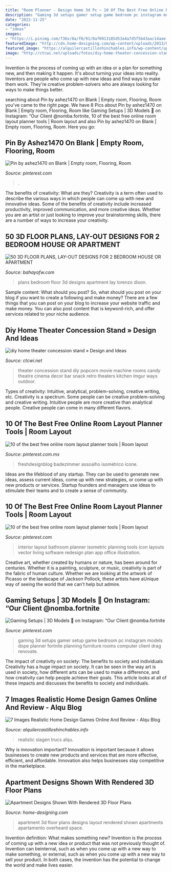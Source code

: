 ```yaml
---
title: "Room Planner - Design Home 3d Pc ~ 10 Of The Best Free Online Room Layout Planner Tools"
description: "Gaming 3d setups gamer setup game bedroom pc instagram models dope planner fortnite planning furniture rooms computer client drag renovate"
date: "2022-11-25"
categories:
- "ideas"
images:
- "https://i.pinimg.com/736x/0a/f0/91/0af0913185d53a4a7d5f5b43aac14aae--room-layout-planner-room-layouts.jpg"
featuredImage: "http://cdn.home-designing.com/wp-content/uploads/2013/08/overheard-large-apartment-layout-19.jpg"
featured_image: "https://alquilercastilloshinchables.info/wp-content/uploads/2020/06/Design-Home-Game-Download-1-Home-Design-Game-App-Online-Games.lol_.jpg"
image: "http://ctcwi.net/uploads/fotos/diy-home-theater-concession-stand_11422_736_1108.jpg"
---
```



Invention is the process of coming up with an idea or a plan for something new, and then making it happen. It's about turning your ideas into reality. Inventors are people who come up with new ideas and find ways to make them work. They're creative problem-solvers who are always looking for ways to make things better.

	

		
searching about Pin by ashez1470 on Blank | Empty room, Flooring, Room you've came to the right page. We have 8 Pics about Pin by ashez1470 on Blank | Empty room, Flooring, Room like Gaming Setups | 3D Models 🔵 on Instagram: “Our Client @nomba.fortnite, 10 of the best free online room layout planner tools | Room layout and also Pin by ashez1470 on Blank | Empty room, Flooring, Room. Here you go:
		
    
## Pin By Ashez1470 On Blank | Empty Room, Flooring, Room

<img loading=lazy src="https://i.pinimg.com/736x/8e/44/5a/8e445aca9d8c06dfb3b2576e17a2d142.jpg" onerror="this.onerror=null;this.src='https://tse1.mm.bing.net/th?id=OIP.-YaalbeubXqaL5Nls9z_qwHaG5&amp;pid=15.1';" alt="Pin by ashez1470 on Blank | Empty room, Flooring, Room">

_Source: pinterest.com_

>. 

	

The benefits of creativity: What are they?
Creativity is a term often used to describe the various ways in which people can come up with new and innovative ideas. Some of the benefits of creativity include increased productivity, improved communication, and more creative ideas. Whether you are an artist or just looking to improve your brainstorming skills, there are a number of ways to increase your creativity.

    
## 50 3D FLOOR PLANS, LAY-OUT DESIGNS FOR 2 BEDROOM HOUSE OR APARTMENT

<img loading=lazy src="http://4.bp.blogspot.com/-GcAnWJyWHjw/VYeljEBmlNI/AAAAAAAAXFo/XoUAEgsLK1M/s1600/Max%2BJordan.jpg" onerror="this.onerror=null;this.src='https://tse4.mm.bing.net/th?id=OIP.tDA7dHSCr5_0QuhN0NVx_wHaFk&amp;pid=15.1';" alt="50 3D FLOOR PLANS, LAY-OUT DESIGNS FOR 2 BEDROOM HOUSE OR APARTMENT">

_Source: bahayofw.com_

>plans bedroom floor 3d designs apartment lay lorenzo dixon. 

	

Sample content: What should you post?
So, what should you post on your blog if you want to create a following and make money? 
There are a few things that you can post on your blog to increase your website traffic and make money. You can also post content that is keyword-rich, and offer services related to your niche audience.

    
## Diy Home Theater Concession Stand » Design And Ideas

<img loading=lazy src="http://ctcwi.net/uploads/fotos/diy-home-theater-concession-stand_11422_736_1108.jpg" onerror="this.onerror=null;this.src='https://tse3.mm.bing.net/th?id=OIP.wKLzS_PiVqVQtBRPrQyMygHaLJ&amp;pid=15.1';" alt="diy home theater concession stand » Design and Ideas">

_Source: ctcwi.net_

>theater concession stand diy popcorn movie machine rooms candy theatre cinema decor bar snack retro theaters kitchen imgur ways outdoor. 

	

Types of creativity: Intuitive, analytical, problem-solving, creative writing, etc.
Creativity is a spectrum. Some people can be creative problem-solving and creative writing. Intuitive people are more creative than analytical people. Creative people can come in many different flavors.

    
## 10 Of The Best Free Online Room Layout Planner Tools | Room Layout

<img loading=lazy src="https://i.pinimg.com/736x/44/61/a3/4461a3b8663054363b940964d6da5492--room-layout-planner-room-layouts.jpg" onerror="this.onerror=null;this.src='https://tse3.mm.bing.net/th?id=OIP.-_N590Fod1pOiG8ehf9tUgHaGx&amp;pid=15.1';" alt="10 of the best free online room layout planner tools | Room layout">

_Source: pinterest.com.mx_

>freshdesignblog badezimmer assoalho isométrico ícone. 

	

Ideas are the lifeblood of any startup. They can be used to generate new ideas, assess current ideas, come up with new strategies, or come up with new products or services. Startup founders and managers use ideas to stimulate their teams and to create a sense of community.

    
## 10 Of The Best Free Online Room Layout Planner Tools | Room Layout

<img loading=lazy src="https://i.pinimg.com/736x/0a/f0/91/0af0913185d53a4a7d5f5b43aac14aae--room-layout-planner-room-layouts.jpg" onerror="this.onerror=null;this.src='https://tse1.mm.bing.net/th?id=OIP.WxZVyRdWr4XfB6tJm8_NkAHaGx&amp;pid=15.1';" alt="10 of the best free online room layout planner tools | Room layout">

_Source: pinterest.com_

>interior layout bathroom planner isometric planning tools icon layouts vector living software redesign plan app office illustration. 

	

Creative art, whether created by humans or nature, has been around for centuries. Whether it is a painting, sculpture, or music, creativity is part of the fabric of human culture. Whether we are looking at the artwork of Picasso or the landscape of Jackson Pollock, these artists have aUnique way of seeing the world that we can't help but admire.

    
## Gaming Setups | 3D Models 🔵 On Instagram: “Our Client @nomba.fortnite

<img loading=lazy src="https://i.pinimg.com/originals/3c/3e/d2/3c3ed2ed70f5229c145404595b818b18.jpg" onerror="this.onerror=null;this.src='https://tse4.mm.bing.net/th?id=OIP.d9seQcs-HsL2HdfSP5haQQHaHa&amp;pid=15.1';" alt="Gaming Setups | 3D Models 🔵 on Instagram: “Our Client @nomba.fortnite">

_Source: pinterest.com_

>gaming 3d setups gamer setup game bedroom pc instagram models dope planner fortnite planning furniture rooms computer client drag renovate. 

	

The impact of creativity on society: The benefits to society and individuals
Creativity has a huge impact on society. It can be seen in the way art is used in society, how different arts can be used to make a difference, and how creativity can help people achieve their goals. This article looks at all of these impacts and discusses the benefits to society and individuals.

    
## 7 Images Realistic Home Design Games Online And Review - Alqu Blog

<img loading=lazy src="https://alquilercastilloshinchables.info/wp-content/uploads/2020/06/Design-Home-Game-Download-1-Home-Design-Game-App-Online-Games.lol_.jpg" onerror="this.onerror=null;this.src='https://tse1.mm.bing.net/th?id=OIP.3K9ZdnAPzMDCt-0Z4zfTuQHaGZ&amp;pid=15.1';" alt="7 Images Realistic Home Design Games Online And Review - Alqu Blog">

_Source: alquilercastilloshinchables.info_

>realistic slagen trucs alqu. 

	

Why is innovation important?
Innovation is important because it allows businesses to create new products and services that are more effective, efficient, and affordable. Innovation also helps businesses stay competitive in the marketplace.

    
## Apartment Designs Shown With Rendered 3D Floor Plans

<img loading=lazy src="http://cdn.home-designing.com/wp-content/uploads/2013/08/overheard-large-apartment-layout-19.jpg" onerror="this.onerror=null;this.src='https://tse3.mm.bing.net/th?id=OIP.pA534RTipPUW5iZcdHMJygHaFf&amp;pid=15.1';" alt="Apartment Designs Shown With Rendered 3D Floor Plans">

_Source: home-designing.com_

>apartment 3d floor plans designs layout rendered shown apartments apartamento overheard space. 

	

Invention definition: What makes something new?
Invention is the process of coming up with a new idea or product that was not previously thought of. Invention can beinternal, such as when you come up with a new way to make something, or external, such as when you come up with a new way to sell your product. In both cases, the invention has the potential to change the world and make lives easier.

